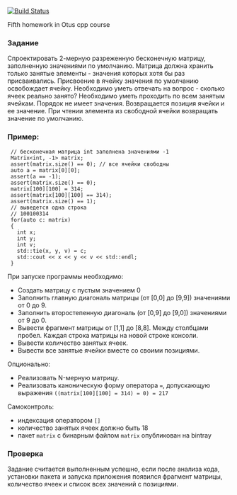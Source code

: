 [![Build Status](https://travis-ci.com/BorisTestov/infinite_matrix.svg?branch=master)](https://travis-ci.com/BorisTestov/infinite_matrix)

Fifth homework in Otus cpp course

### Задание
Спроектировать 2-мерную разреженную бесконечную матрицу, заполненную значениями по
умолчанию. Матрица должна хранить только занятые элементы - значения которых хотя бы раз
присваивались. Присвоение в ячейку значения по умолчанию освобождает ячейку.
Необходимо уметь отвечать на вопрос - сколько ячеек реально занято?
Необходимо уметь проходить по всем занятым ячейкам. Порядок не имеет значения. Возвращается
позиция ячейки и ее значение.
При чтении элемента из свободной ячейки возвращать значение по умолчанию.
### Пример:
```
 // бесконечная матрица int заполнена значениями -1
 Matrix<int, -1> matrix;
 assert(matrix.size() == 0); // все ячейки свободны
 auto a = matrix[0][0];
 assert(a == -1);
 assert(matrix.size() == 0);
 matrix[100][100] = 314;
 assert(matrix[100][100] == 314);
 assert(matrix.size() == 1);
 // выведется одна строка
 // 100100314
 for(auto c: matrix)
 {
   int x;
   int y;
   int v;
   std::tie(x, y, v) = c;
   std::cout << x << y << v << std::endl;
 }
 ```
При запуске программы необходимо:
* Создать матрицу с пустым значением 0
* Заполнить главную диагональ матрицы (от [0,0] до [9,9]) значениями от 0 до 9.
* Заполнить второстепенную диагональ (от [0,9] до [9,0]) значениями от 9 до 0.
* Вывести фрагмент матрицы от [1,1] до [8,8]. Между столбцами пробел. Каждая строка матрицы на новой строке консоли.
* Вывести количество занятых ячеек.
* Вывести все занятые ячейки вместе со своими позициями.

Опционально: 
* Реализовать N-мерную матрицу.
* Реализовать каноническую форму оператора `=`, допускающую выражения
`((matrix[100][100] = 314) = 0) = 217`

Самоконтроль:
* индексация оператором `[]`
* количество занятых ячеек должно быть 18
* пакет `matrix` с бинарным файлом `matrix` опубликован на bintray

### Проверка
Задание считается выполненным успешно, если после анализа кода, установки пакета и запуска
приложения появился фрагмент матрицы, количество ячеек и список всех значений с позициями.
